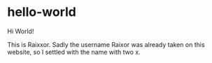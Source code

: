 # hello-world

Hi World!

This is Raixxor. Sadly the username Raixor was already taken on this website, so I settled with the name with two x.
